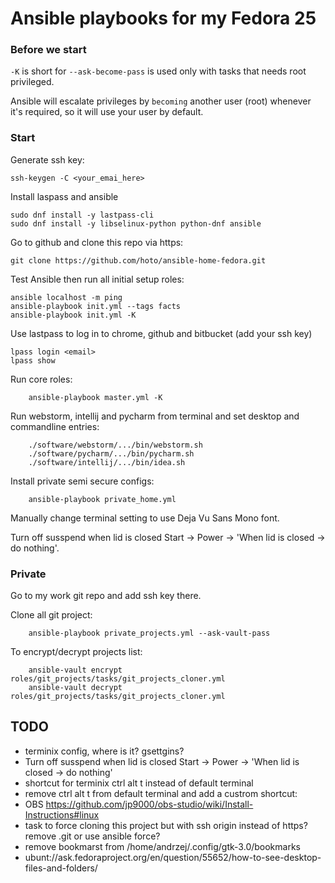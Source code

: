 # Ansible playbooks for my Fedora 25

### Before we start

`-K` is short for `--ask-become-pass` is used only with tasks that needs root privileged.

Ansible will escalate privileges by `becoming` another user (root) whenever it's required, so it will use your user by default.


### Start

Generate ssh key:

    ssh-keygen -C <your_emai_here>

Install laspass and ansible

    sudo dnf install -y lastpass-cli
    sudo dnf install -y libselinux-python python-dnf ansible

Go to github and clone this repo via https:

    git clone https://github.com/hoto/ansible-home-fedora.git

Test Ansible then run all initial setup roles:

    ansible localhost -m ping
    ansible-playbook init.yml --tags facts
    ansible-playbook init.yml -K

Use lastpass to log in to chrome, github and bitbucket (add your ssh key)

    lpass login <email>
    lpass show

Run core roles:

        ansible-playbook master.yml -K

Run webstorm, intellij and pycharm from terminal and set desktop and commandline entries:

        ./software/webstorm/.../bin/webstorm.sh
        ./software/pycharm/.../bin/pycharm.sh
        ./software/intellij/.../bin/idea.sh
        
Install private semi secure configs:

        ansible-playbook private_home.yml

Manually change terminal setting to use Deja Vu Sans Mono font.

Turn off susspend when lid is closed Start -> Power -> 'When lid is closed -> do nothing'.


### Private 

Go to my work git repo and add ssh key there.

Clone all git project:

        ansible-playbook private_projects.yml --ask-vault-pass
        
To encrypt/decrypt projects list:

        ansible-vault encrypt roles/git_projects/tasks/git_projects_cloner.yml
        ansible-vault decrypt roles/git_projects/tasks/git_projects_cloner.yml


## TODO
* terminix config, where is it? gsettgins?
* Turn off susspend when lid is closed Start -> Power -> 'When lid is closed -> do nothing'
* shortcut for terminix ctrl alt t instead of default terminal
* remove ctrl alt t from default terminal and add a custrom shortcut:
* OBS https://github.com/jp9000/obs-studio/wiki/Install-Instructions#linux
* task to force cloning this project but with ssh origin instead of https? remove .git or use ansible force?
* remove bookmarst from /home/andrzej/.config/gtk-3.0/bookmarks
* ubunt://ask.fedoraproject.org/en/question/55652/how-to-see-desktop-files-and-folders/ 
